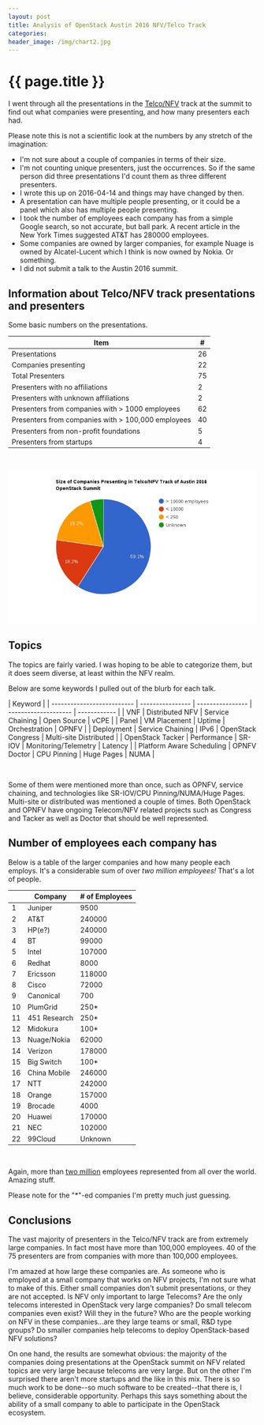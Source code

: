 ```yaml
---
layout: post
title: Analysis of OpenStack Austin 2016 NFV/Telco Track
categories:
header_image: /img/chart2.jpg
---
```


# {{ page.title }}

I went through all the presentations in the [Telco/NFV](https://www.openstack.org/summit/austin-2016/summit-schedule/global-search?t=Telecom+/+NFV) track at the summit to find out what companies were presenting, and how many presenters each had. 

Please note this is not a scientific look at the numbers by any stretch of the imagination:

* I'm not sure about a couple of companies in terms of their size.
* I'm not counting unique presenters, just the occurrences. So if the same person did three presentations I'd count them as three different presenters.
* I wrote this up on 2016-04-14 and things may have changed by then.
* A presentation can have multiple people presenting, or it could be a panel which also has multiple people presenting.
* I took the number of employees each company has from a simple Google search, so not accurate, but ball park. A recent article in the New York Times suggested AT&T has 280000 employees.
* Some companies are owned by larger companies, for example Nuage is owned by Alcatel-Lucent which I think is now owned by Nokia. Or something.
* I did not submit a talk to the Austin 2016 summit.

## Information about Telco/NFV track presentations and presenters

Some basic numbers on the presentations.

| Item                                            | #  |
|-------------------------------------------------|----|
| Presentations                                   | 26 |
| Companies presenting                            | 22 |
| Total Presenters                                | 75 |
| Presenters with no affiliations                 | 2  |
| Presenters with unknown affiliations            | 2  |
| Presenters from companies with > 1000 employees | 62 |
| Presenters from companies with > 100,000 employees | 40 |
| Presenters from non-profit foundations          | 5  |
| Presenters from startups                        | 4  |

<br />

![# of presenters](/img/chart.jpg)

## Topics

The topics are fairly varied. I was hoping to be able to categorize them, but it does seem diverse, at least within the NFV realm.

Below are some keywords I pulled out of the blurb for each talk.

| Keyword                                                                                                |
| -------------------------- | ---------------- | ---------------- | -------------------- | ------------ |
| VNF                        | Distributed NFV  | Service Chaining | Open Source          | vCPE         |
| Panel                      | VM Placement     | Uptime           | Orchestration        | OPNFV        |
| Deployment                 | Service Chaining | IPv6             | OpenStack Congress   | Multi-site Distributed   |
| OpenStack Tacker           | Performance      | SR-IOV           | Monitoring/Telemetry | Latency      |
| Platform Aware Scheduling  | OPNFV Doctor     | CPU Pinning      | Huge Pages           | NUMA         |

<br />

Some of them were mentioned more than once, such as OPNFV, service chaining, and technologies like SR-IOV/CPU Pinning/NUMA/Huge Pages. Multi-site or distributed was mentioned a couple of times. Both OpenStack and OPNFV have ongoing Telecom/NFV related projects such as Congress and Tacker as well as Doctor that should be well represented.

## Number of employees each company has

Below is a table of the larger companies and how many people each employs. It's a considerable sum of over *two million employees!* That's a lot of people.

|       | Company       | # of Employees    |
|----   |-------------- |----------------   |
| 1     | Juniper       | 9500              |
| 2     | AT&T          | 240000            |
| 3     | HP(e?)        | 240000            |
| 4     | BT            | 99000             |
| 5     | Intel         | 107000            |
| 6     | Redhat        | 8000              |
| 7     | Ericsson      | 118000            |
| 8     | Cisco         | 72000             |
| 9     | Canonical     | 700               |
| 10    | PlumGrid      | 250*              |
| 11    | 451 Research  | 250*              |
| 12    | Midokura      | 100*              |
| 13    | Nuage/Nokia   | 62000             |
| 14    | Verizon       | 178000            |
| 15    | Big Switch    | 100*              |
| 16    | China Mobile  | 246000            |
| 17    | NTT           | 242000            |
| 18    | Orange        | 157000            |
| 19    | Brocade       | 4000              |
| 20    | Huawei        | 170000            |
| 21    | NEC           | 102000            |
| 22    | 99Cloud       | Unknown           |

<br />

Again, more than [two million](https://www.youtube.com/watch?v=r0mO6UY6uTg) employees represented from all over the world. Amazing stuff.

Please note for the "*"-ed companies I'm pretty much just guessing.

## Conclusions

The vast majority of presenters in the Telco/NFV track are from extremely large companies. In fact most have more than 100,000 employees. 40 of the 75 presenters are from companies with more than 100,000 employees. 

I'm amazed at how large these companies are. As someone who is employed at a small company that works on NFV projects, I'm not sure what to make of this. Either small companies don't submit presentations, or they are not accepted. Is NFV only important to large Telecoms? Are the only telecoms interested in OpenStack very large companies? Do small telecom companies even exist? Will they in the future?  Who are the people working on NFV in these companies...are they large teams or small, R&D type groups? Do smaller companies help telecoms to deploy OpenStack-based NFV solutions?

On one hand, the results are somewhat obvious: the majority of the companies doing presentations at the OpenStack summit on NFV related topics are very large because telecoms are very large. But on the other I'm surprised there aren't more startups and the like in this mix. There is so much work to be done--so much software to be created--that there is, I believe, considerable opportunity. Perhaps this says something about the ability of a small company to able to participate in the OpenStack ecosystem.
